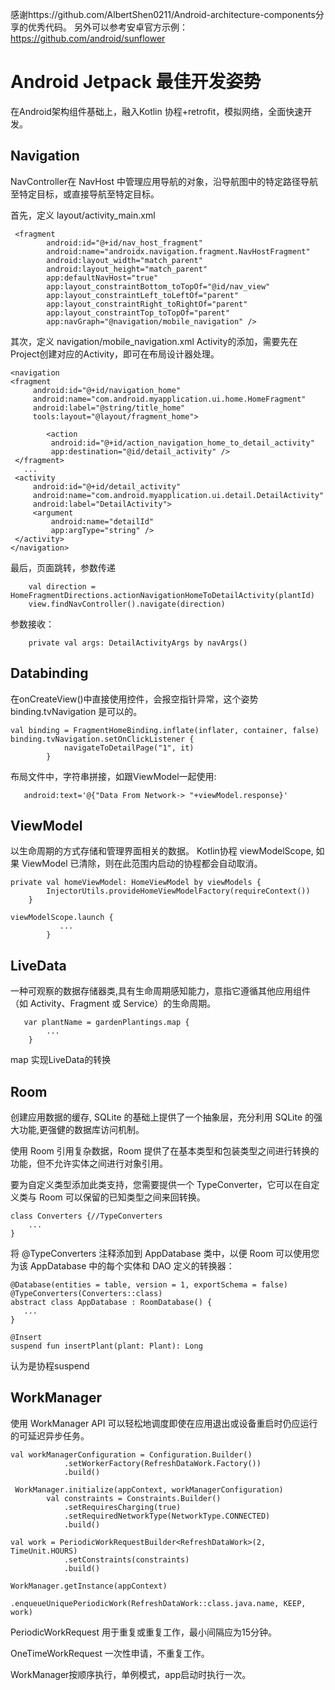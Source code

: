 感谢https://github.com/AlbertShen0211/Android-architecture-components分享的优秀代码。
另外可以参考安卓官方示例： https://github.com/android/sunflower

# Android Jetpack 最佳开发姿势
在Android架构组件基础上，融入Kotlin 协程+retrofit，模拟网络，全面快速开发。
## Navigation
NavController在 NavHost 中管理应用导航的对象，沿导航图中的特定路径导航至特定目标，或直接导航至特定目标。

 首先，定义 layout/activity_main.xml
```
 <fragment
        android:id="@+id/nav_host_fragment"
        android:name="androidx.navigation.fragment.NavHostFragment"
        android:layout_width="match_parent"
        android:layout_height="match_parent"
        app:defaultNavHost="true"
        app:layout_constraintBottom_toTopOf="@id/nav_view"
        app:layout_constraintLeft_toLeftOf="parent"
        app:layout_constraintRight_toRightOf="parent"
        app:layout_constraintTop_toTopOf="parent"
        app:navGraph="@navigation/mobile_navigation" />
```
 其次，定义 navigation/mobile_navigation.xml
    Activity的添加，需要先在Project创建对应的Activity，即可在布局设计器处理。

   ```
 <navigation  
 <fragment
        android:id="@+id/navigation_home"
        android:name="com.android.myapplication.ui.home.HomeFragment"
        android:label="@string/title_home"
        tools:layout="@layout/fragment_home">

           <action
            android:id="@+id/action_navigation_home_to_detail_activity"
            app:destination="@id/detail_activity" />
    </fragment>
      ...
    <activity
        android:id="@+id/detail_activity"
        android:name="com.android.myapplication.ui.detail.DetailActivity"
        android:label="DetailActivity">
        <argument
            android:name="detailId"
            app:argType="string" />
    </activity>
</navigation>

```
最后，页面跳转，参数传递
```
    val direction =  HomeFragmentDirections.actionNavigationHomeToDetailActivity(plantId)
    view.findNavController().navigate(direction)
```
 参数接收：
 ```
     private val args: DetailActivityArgs by navArgs()
```


## Databinding
在onCreateView()中直接使用控件，会报空指针异常，这个姿势 binding.tvNavigation 是可以的。

```
val binding = FragmentHomeBinding.inflate(inflater, container, false)
binding.tvNavigation.setOnClickListener {
            navigateToDetailPage("1", it)
        }

```
布局文件中，字符串拼接，如跟ViewModel一起使用:

```
   android:text='@{"Data From Network-> "+viewModel.response}'
```




## ViewModel
以生命周期的方式存储和管理界面相关的数据。
Kotlin协程 viewModelScope, 如果 ViewModel 已清除，则在此范围内启动的协程都会自动取消。

```
private val homeViewModel: HomeViewModel by viewModels {
        InjectorUtils.provideHomeViewModelFactory(requireContext())
    }

viewModelScope.launch {
           ...
        }
```


## LiveData
一种可观察的数据存储器类,具有生命周期感知能力，意指它遵循其他应用组件（如 Activity、Fragment 或 Service）的生命周期。

```
   var plantName = gardenPlantings.map {
        ...
    }
 ```
map 实现LiveData的转换


## Room
创建应用数据的缓存, SQLite 的基础上提供了一个抽象层，充分利用 SQLite 的强大功能,更强健的数据库访问机制。

使用 Room 引用复杂数据，Room 提供了在基本类型和包装类型之间进行转换的功能，但不允许实体之间进行对象引用。

要为自定义类型添加此类支持，您需要提供一个 TypeConverter，它可以在自定义类与 Room 可以保留的已知类型之间来回转换。

```
class Converters {//TypeConverters
    ...
}
```
将 @TypeConverters 注释添加到 AppDatabase 类中，以便 Room 可以使用您为该 AppDatabase 中的每个实体和 DAO 定义的转换器：

```
@Database(entities = table, version = 1, exportSchema = false)
@TypeConverters(Converters::class)
abstract class AppDatabase : RoomDatabase() {
   ...
}

```

```
@Insert
suspend fun insertPlant(plant: Plant): Long
```
认为是协程suspend



## WorkManager

使用 WorkManager API 可以轻松地调度即使在应用退出或设备重启时仍应运行的可延迟异步任务。

```
val workManagerConfiguration = Configuration.Builder()
            .setWorkerFactory(RefreshDataWork.Factory())
            .build()

 WorkManager.initialize(appContext, workManagerConfiguration)
        val constraints = Constraints.Builder()
            .setRequiresCharging(true)
            .setRequiredNetworkType(NetworkType.CONNECTED)
            .build()

val work = PeriodicWorkRequestBuilder<RefreshDataWork>(2, TimeUnit.HOURS)
            .setConstraints(constraints)
            .build()

WorkManager.getInstance(appContext)
            .enqueueUniquePeriodicWork(RefreshDataWork::class.java.name, KEEP, work)

```

PeriodicWorkRequest 用于重复或重复工作，最小间隔应为15分钟。

OneTimeWorkRequest 一次性申请，不重复工作。

WorkManager按顺序执行，单例模式，app启动时执行一次。








